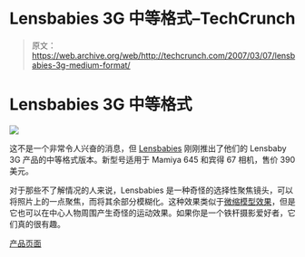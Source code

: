 # Lensbabies 3G 中等格式–TechCrunch

> 原文：<https://web.archive.org/web/http://techcrunch.com/2007/03/07/lensbabies-3g-medium-format/>

# Lensbabies 3G 中等格式

![](img/4807909cb67b60b7cdf837ecc067b513.png)

这不是一个非常令人兴奋的消息，但 [Lensbabies](https://web.archive.org/web/20210225081601/http://crunchgear.com/2007/01/10/lensbabies-lenses-like-babies/) 刚刚推出了他们的 Lensbaby 3G 产品的中等格式版本。新型号适用于 Mamiya 645 和宾得 67 相机，售价 390 美元。

对于那些不了解情况的人来说，Lensbabies 是一种奇怪的选择性聚焦镜头，可以将照片上的一点聚焦，而将其余部分模糊化。这种效果类似于[微缩模型效果](https://web.archive.org/web/20210225081601/http://www.photojojo.com/content/post-processing/miniature-model-effect-photoshop/)，但是它也可以在中心人物周围产生奇怪的运动效果。如果你是一个铁杆摄影爱好者，它们真的很有趣。

[产品页面](https://web.archive.org/web/20210225081601/http://www.lensbabies.com/)
